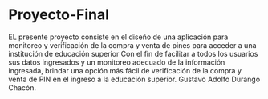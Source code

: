 # Proyecto-Final
EL presente proyecto consiste en el diseño de una aplicación para monitoreo y verificación de la compra y venta de pines para acceder a una institución de educación superior 
Con el fin de facilitar a todos los usuarios sus datos ingresados y un monitoreo adecuado de la información ingresada,   brindar una opción más fácil de verificación de la compra y venta de PIN en el ingreso a la educación superior. 
Gustavo Adolfo Durango Chacón.

